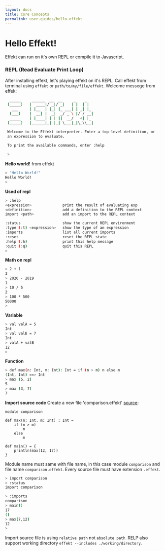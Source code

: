 ```yaml
---
layout: docs
title: Core Concepts
permalink: user-guides/hello-effekt
---
```


# Hello Effekt!
Effekt can run on it's own REPL or compile it to Javascript.
### REPL (Read Evaluate Print Loop)
After installing effekt, let's playing effekt on it's REPL. Call effekt from terminal using ``effekt`` or ``path/to/my/file/effekt``. Welcome messege from effek:

```bash
  _____     ______  __  __     _    _
 (_____)   |  ____|/ _|/ _|   | |  | |
   ___     | |__  | |_| |_ ___| | _| |_
  (___)    |  __| |  _|  _/ _ \ |/ / __|
  _____    | |____| | | ||  __/   <| |_
 (_____)   |______|_| |_| \___|_|\_\\__|

 Welcome to the Effekt interpreter. Enter a top-level definition, or
 an expression to evaluate.

 To print the available commands, enter :help
 
 >
```
**Hello world!** from effekt

```bash
> "Hello World!"
Hello World!
>
```
**Used of repl**

```bash
> :help
<expression>              print the result of evaluating exp
<definition>              add a definition to the REPL context
import <path>             add an import to the REPL context

:status                   show the current REPL environment
:type (:t) <expression>   show the type of an expression
:imports                  list all current imports
:reset                    reset the REPL state
:help (:h)                print this help message
:quit (:q)                quit this REPL
>
```

**Math on repl**

```bash
> 2 + 1
3
> 2020 - 2019
1
> 10 / 5
2
> 100 * 500
50000
>
```
**Variable**

```bash
> val valA = 5
Int
> val valB = 7
Int
> valA + valB
12
>
```
**Function**

```bash
> def max(n: Int, m: Int): Int = if (n > m) n else m
(Int, Int) ==> Int
> max (5, 2)
5
> max (3, 7)
7
```

**Import source code**
Create a new file 'comparison.effekt' [source](comparison.effekt):

```effekt
module comparison

def max(n: Int, m: Int) : Int = 
	if (n > m) 
		n
	else
		m
		
def main() = {
	println(max(12, 17))
}
```
Module name must same with file name, in this case module ``comparison`` and file name ``comparison.effekt``. Every source file must have extension ``.effekt``.

```bash
> import comparison
> :status
import comparison

> :imports
comparison
> main()
17
()
> max(7,12)
12
>
```
Import source file is using `relative path` not `absolute path`. RELP also support working directory ``effekt --includes ./working/directory``.